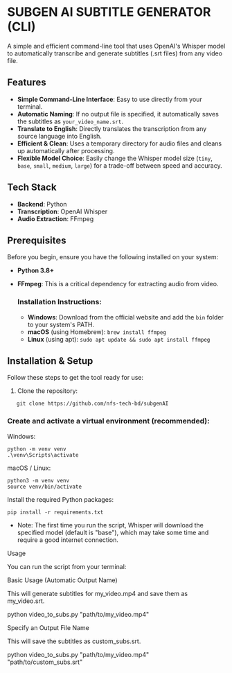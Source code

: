 # SUBGEN AI SUBTITLE GENERATOR (CLI)

A simple and efficient command-line tool that uses OpenAI's Whisper model to automatically transcribe and generate subtitles (.srt files) from any video file.

## Features

- **Simple Command-Line Interface**: Easy to use directly from your terminal.
- **Automatic Naming**: If no output file is specified, it automatically saves the subtitles as `your_video_name.srt`.
- **Translate to English**: Directly translates the transcription from any source language into English.
- **Efficient & Clean**: Uses a temporary directory for audio files and cleans up automatically after processing.
- **Flexible Model Choice**: Easily change the Whisper model size (`tiny`, `base`, `small`, `medium`, `large`) for a trade-off between speed and accuracy.

## Tech Stack

- **Backend**: Python
- **Transcription**: OpenAI Whisper
- **Audio Extraction**: FFmpeg

## Prerequisites

Before you begin, ensure you have the following installed on your system:

- **Python 3.8+**
- **FFmpeg**: This is a critical dependency for extracting audio from video.

  ### Installation Instructions:

  - **Windows**: Download from the official website and add the `bin` folder to your system's PATH.
  - **macOS** (using Homebrew): `brew install ffmpeg`
  - **Linux** (using apt): `sudo apt update && sudo apt install ffmpeg`

## Installation & Setup

Follow these steps to get the tool ready for use:

1. Clone the repository:
```
   git clone https://github.com/nfs-tech-bd/subgenAI
```

### Create and activate a virtual environment (recommended):

Windows:
```
python -m venv venv
.\venv\Scripts\activate
  ```

macOS / Linux:
  ```
python3 -m venv venv
source venv/bin/activate
  ```

Install the required Python packages:
  ```
pip install -r requirements.txt
  ```

  - Note: The first time you run the script, Whisper will download the specified model (default is "base"), which may take some time and require a good internet connection.

Usage

You can run the script from your terminal:

Basic Usage (Automatic Output Name)

This will generate subtitles for my_video.mp4 and save them as my_video.srt.

python video_to_subs.py "path/to/my_video.mp4"

Specify an Output File Name

This will save the subtitles as custom_subs.srt.

python video_to_subs.py "path/to/my_video.mp4" "path/to/custom_subs.srt"
